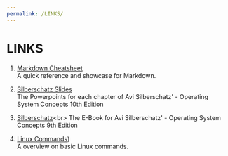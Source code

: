 ```yaml
---
permalink: /LINKS/
---
```


# LINKS

1. [Markdown Cheatsheet](https://github.com/adam-p/markdown-here/wiki/Markdown-Cheatsheet)<br>
A quick reference and showcase for Markdown.

2. [Silberschatz Slides](https://www.os-book.com/OS10/slide-dir/)<br>
The Powerpoints for each chapter of Avi Silberschatz' - Operating System Concepts 10th Edition

2. [Silberschatz](https://drive.uqu.edu.sa/_/mskhayat/files/MySubjects/2017SS%20Operating%20Systems/Abraham%20Silberschatz-Operating%20System%20Concepts%20(9th,2012_12).pdf)<br>
The E-Book for Avi Silberschatz' - Operating System Concepts 9th Edition

3. [Linux Commands](https://linuxopsys.com/topics/basic-linux-commands))<br>
A overview on basic Linux commands.
